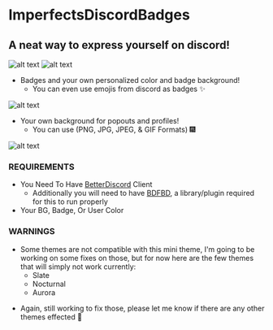 # ImperfectsDiscordBadges
## A neat way to express yourself on discord!

![alt text](https://cdn.discordapp.com/attachments/619917123489103936/830940964678926366/unknown.png)
![alt text](https://cdn.discordapp.com/attachments/619917123489103936/830941019032780810/unknown.png)

- Badges and your own personalized color and badge background!
  * You can even use emojis from discord as badges ✨

![alt text](https://cdn.discordapp.com/attachments/619917123489103936/830937919404638238/unknown.png)
- Your own background for popouts and profiles! 
  * You can use (PNG, JPG, JPEG, & GIF Formats) 🎆

![alt text](https://cdn.discordapp.com/attachments/619917123489103936/830938132098187274/unknown.png)

### REQUIREMENTS
- You Need To Have [BetterDiscord](https://github.com/rauenzi/BetterDiscordApp) Client
  * Additionally you will need to have [BDFBD](https://mwittrien.github.io/downloader/?library), a library/plugin required for this to run properly
- Your BG, Badge, Or User Color


### WARNINGS
- Some themes are not compatible with this mini theme, I'm going to be working on some fixes on those, but for now here are the few themes that will simply not work currently:
  - Slate
  - Nocturnal
  - Aurora 
* Again, still working to fix those, please let me know if there are any other themes effected 🎇
